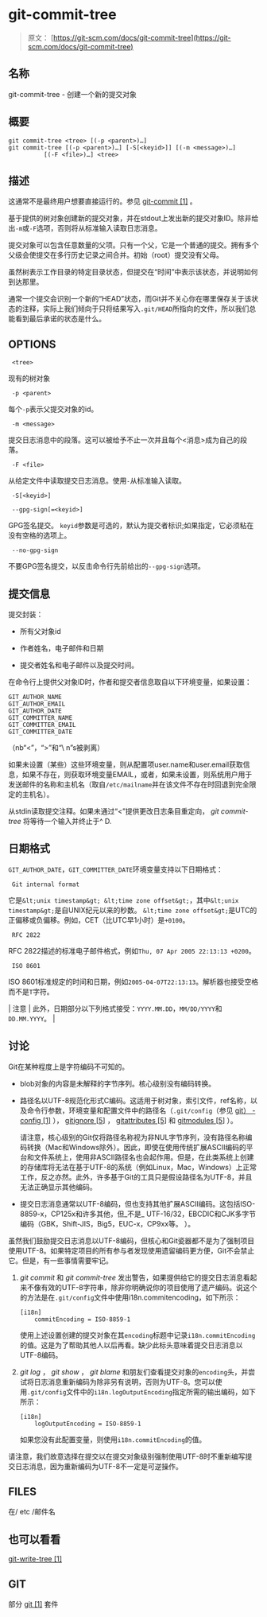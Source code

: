 # git-commit-tree 

> 原文： [https://git-scm.com/docs/git-commit-tree](https://git-scm.com/docs/git-commit-tree)

## 名称

git-commit-tree - 创建一个新的提交对象

## 概要

```
git commit-tree <tree> [(-p <parent>)…​]
git commit-tree [(-p <parent>)…​] [-S[<keyid>]] [(-m <message>)…​]
		  [(-F <file>)…​] <tree>
```

## 描述

这通常不是最终用户想要直接运行的。参见 [git-commit [1]](https://git-scm.com/docs/git-commit) 。

基于提供的树对象创建新的提交对象，并在stdout上发出新的提交对象ID。除非给出`-m`或`-F`选项，否则将从标准输入读取日志消息。

提交对象可以包含任意数量的父项。只有一个父，它是一个普通的提交。拥有多个父级会使提交在多行历史记录之间合并。初始（root）提交没有父母。

虽然树表示工作目录的特定目录状态，但提交在“时间”中表示该状态，并说明如何到达那里。

通常一个提交会识别一个新的“HEAD”状态，而Git并不关心你在哪里保存关于该状态的注释，实际上我们倾向于只将结果写入`.git/HEAD`所指向的文件，所以我们总能看到最后承诺的状态是什么。

## OPTIONS

```
 <tree> 
```

现有的树对象

```
 -p <parent> 
```

每个`-p`表示父提交对象的id。

```
 -m <message> 
```

提交日志消息中的段落。这可以被给予不止一次并且每个&lt;消息&gt;成为自己的段落。

```
 -F <file> 
```

从给定文件中读取提交日志消息。使用`-`从标准输入读取。

```
 -S[<keyid>] 
```

```
 --gpg-sign[=<keyid>] 
```

GPG签名提交。 `keyid`参数是可选的，默认为提交者标识;如果指定，它必须粘在没有空格的选项上。

```
 --no-gpg-sign 
```

不要GPG签名提交，以反击命令行先前给出的`--gpg-sign`选项。

## 提交信息

提交封装：

*   所有父对象id

*   作者姓名，电子邮件和日期

*   提交者姓名和电子邮件以及提交时间。

在命令行上提供父对象ID时，作者和提交者信息取自以下环境变量，如果设置：

```
GIT_AUTHOR_NAME
GIT_AUTHOR_EMAIL
GIT_AUTHOR_DATE
GIT_COMMITTER_NAME
GIT_COMMITTER_EMAIL
GIT_COMMITTER_DATE
```

（nb“&lt;”，“&gt;”和“\ n”s被剥离）

如果未设置（某些）这些环境变量，则从配置项user.name和user.email获取信息，如果不存在，则获取环境变量EMAIL，或者，如果未设置，则系统用户用于发送邮件的名称和主机名（取自`/etc/mailname`并在该文件不存在时回退到完全限定的主机名）。

从stdin读取提交注释。如果未通过“&lt;”提供更改日志条目重定向， _git commit-tree_ 将等待一个输入并终止于^ D.

## 日期格式

`GIT_AUTHOR_DATE`，`GIT_COMMITTER_DATE`环境变量支持以下日期格式：

```
 Git internal format 
```

它是`&lt;unix timestamp&gt; &lt;time zone offset&gt;`，其中`&lt;unix timestamp&gt;`是自UNIX纪元以来的秒数。 `&lt;time zone offset&gt;`是UTC的正偏移或负偏移。例如，CET（比UTC早1小时）是`+0100`。

```
 RFC 2822 
```

RFC 2822描述的标准电子邮件格式，例如`Thu, 07 Apr 2005 22:13:13 +0200`。

```
 ISO 8601 
```

ISO 8601标准规定的时间和日期，例如`2005-04-07T22:13:13`。解析器也接受空格而不是`T`字符。

| 注意 | 此外，日期部分以下列格式接受：`YYYY.MM.DD`，`MM/DD/YYYY`和`DD.MM.YYYY`。 |

## 讨论

Git在某种程度上是字符编码不可知的。

*   blob对象的内容是未解释的字节序列。核心级别没有编码转换。

*   路径名以UTF-8规范化形式C编码。这适用于树对象，索引文件，ref名称，以及命令行参数，环境变量和配置文件中的路径名（`.git/config`（参见 [git） -config [1]](https://git-scm.com/docs/git-config) ）， [gitignore [5]](https://git-scm.com/docs/gitignore) ， [gitattributes [5]](https://git-scm.com/docs/gitattributes) 和 [gitmodules [5]](https://git-scm.com/docs/gitmodules) ）。

    请注意，核心级别的Git仅将路径名称视为非NUL字节序列，没有路径名称编码转换（Mac和Windows除外）。因此，即使在使用传统扩展ASCII编码的平台和文件系统上，使用非ASCII路径名也会起作用。但是，在此类系统上创建的存储库将无法在基于UTF-8的系统（例如Linux，Mac，Windows）上正常工作，反之亦然。此外，许多基于Git的工具只是假设路径名为UTF-8，并且无法正确显示其他编码。

*   提交日志消息通常以UTF-8编码，但也支持其他扩展ASCII编码。这包括ISO-8859-x，CP125x和许多其他，但_不是_ UTF-16/32，EBCDIC和CJK多字节编码（GBK，Shift-JIS，Big5，EUC-x，CP9xx等。 ）。

虽然我们鼓励提交日志消息以UTF-8编码，但核心和Git瓷器都不是为了强制项目使用UTF-8。如果特定项目的所有参与者发现使用遗留编码更方便，Git不会禁止它。但是，有一些事情需要牢记。

1.  _git commit_ 和 _git commit-tree_ 发出警告，如果提供给它的提交日志消息看起来不像有效的UTF-8字符串，除非你明确说你的项目使用了遗产编码。说这个的方法是在`.git/config`文件中使用i18n.commitencoding，如下所示：

    ```
    [i18n]
    	commitEncoding = ISO-8859-1
    ```

    使用上述设置创建的提交对象在其`encoding`标题中记录`i18n.commitEncoding`的值。这是为了帮助其他人以后再看。缺少此标头意味着提交日志消息以UTF-8编码。

2.  _git log_ ， _git show_ ， _git blame_ 和朋友们查看提交对象的`encoding`头，并尝试将日志消息重新编码为除非另有说明，否则为UTF-8。您可以使用`.git/config`文件中的`i18n.logOutputEncoding`指定所需的输出编码，如下所示：

    ```
    [i18n]
    	logOutputEncoding = ISO-8859-1
    ```

    如果您没有此配置变量，则使用`i18n.commitEncoding`的值。

请注意，我们故意选择在提交以在提交对象级别强制使用UTF-8时不重新编写提交日志消息，因为重新编码为UTF-8不一定是可逆操作。

## FILES

在/ etc /邮件名

## 也可以看看

[git-write-tree [1]](https://git-scm.com/docs/git-write-tree)

## GIT

部分 [git [1]](https://git-scm.com/docs/git) 套件